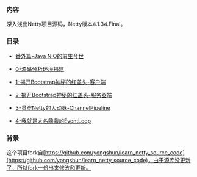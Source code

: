 ### 内容
深入浅出Netty项目源码，Netty版本4.1.34.Final。

### 目录
- [番外篇-Java NIO的前生今世](./番外篇-JavaNIO的前生今世/README.md)

- [0-源码分析环境搭建](./0-源码分析环境搭建/README.md)

- [1-揭开Bootstrap神秘的红盖头-客户端](./1-揭开Bootstrap神秘的红盖头-客户端/README.md)

- [2-揭开Bootstrap神秘的红盖头-服务器端](./2-揭开Bootstrap神秘的红盖头-服务器端/README.md)

- [3-贯穿Netty的大动脉-ChannelPipeline](./3-贯穿Netty的大动脉-ChannelPipeline/README.md)

- [4-我就是大名鼎鼎的EventLoop](./4-我就是大名鼎鼎的EventLoop/README.md)

### 背景
这个项目fork自[https://github.com/yongshun/learn_netty_source_code](https://github.com/yongshun/learn_netty_source_code)，由于源库没更新了，所以fork一份出来修改和更新。